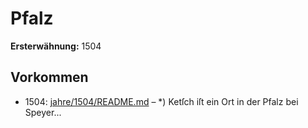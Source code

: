 # Pfalz

**Ersterwähnung:** 1504

## Vorkommen
- 1504: [jahre/1504/README.md](../jahre/1504/README.md) – *) Ketſch iſt ein Ort in der Pfalz bei Speyer...

